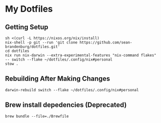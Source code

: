# My Dotfiles

## Getting Setup

```
sh <(curl -L https://nixos.org/nix/install)
nix-shell -p git --run 'git clone https://github.com/sean-brandenburg/dotfiles.git'
cd dotfiles
nix run nix-darwin --extra-experimental-features "nix-command flakes" -- switch --flake ~/dotfiles/.config/nix#personal
stow .
```

## Rebuilding After Making Changes

```
darwin-rebuild switch --flake ~/dotfiles/.config/nix#personal
```

## Brew install depedencies (Deprecated)

`brew bundle --file=./Brewfile`
